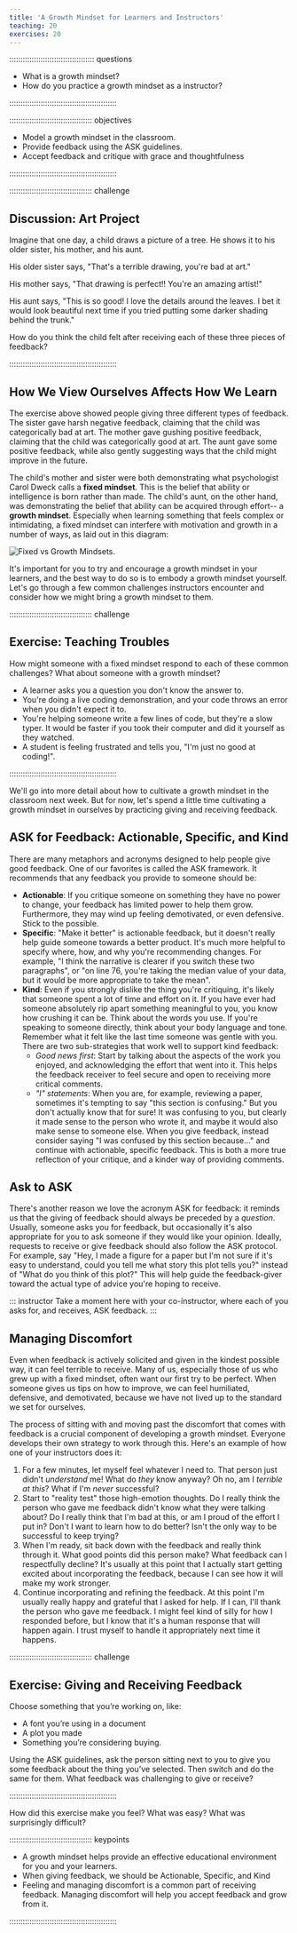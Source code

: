 ```yaml
---
title: 'A Growth Mindset for Learners and Instructors'
teaching: 20
exercises: 20
---
```


:::::::::::::::::::::::::::::::::::::: questions 

- What is a growth mindset?
- How do you practice a growth mindset as a instructor?

::::::::::::::::::::::::::::::::::::::::::::::::

::::::::::::::::::::::::::::::::::::: objectives

- Model a growth mindset in the classroom.
- Provide feedback using the ASK guidelines.
- Accept feedback and critique with grace and thoughtfulness

::::::::::::::::::::::::::::::::::::::::::::::::

::::::::::::::::::::::::::::::::::::: challenge 

## Discussion: Art Project

Imagine that one day, a child draws a picture of a tree. He shows it to his older sister, his mother, and his aunt.

His older sister says, "That's a terrible drawing, you're bad at art."

His mother says, "That drawing is perfect!! You're an amazing artist!"

His aunt says, "This is so good! I love the details around the leaves. I bet it would look beautiful next time if you tried putting some darker shading behind the trunk."

How do you think the child felt after receiving each of these three pieces of feedback?

::::::::::::::::::::::::::::::::::::::::::::::::

## How We View Ourselves Affects How We Learn

The exercise above showed people giving three different types of feedback. The sister gave harsh negative feedback, claiming that the child was categorically bad at art. The mother gave gushing positive feedback, claiming that the child was categorically good at art. The aunt gave some positive feedback, while also gently suggesting ways that the child might improve in the future. 

The child's mother and sister were both demonstrating what psychologist Carol Dweck calls a **fixed mindset**. This is the belief that ability or intelligence is born rather than made. The child's aunt, on the other hand, was demonstrating the belief that ability can be acquired through effort-- a **growth mindset**. Especially when learning something that feels complex or intimidating, a fixed mindset can interfere with motivation and growth in a number of ways, as laid out in this diagram:

![Fixed vs Growth Mindsets.](fig/perquiro_growth.png)


It's important for you to try and encourage a growth mindset in your learners, and the best way to do so is to embody a growth mindset yourself. Let's go through a few common challenges instructors encounter and consider how we might bring a growth mindset to them.

::::::::::::::::::::::::::::::::::::: challenge 

## Exercise: Teaching Troubles

How might someone with a fixed mindset respond to each of these common challenges? What about someone with a growth mindset?

- A learner asks you a question you don't know the answer to.
- You're doing a live coding demonstration, and your code throws an error when you didn't expect it to.
- You're helping someone write a few lines of code, but they're a slow typer. It would be faster if you took their computer and did it yourself as they watched.
- A student is feeling frustrated and tells you, "I'm just no good at coding!".

::::::::::::::::::::::::::::::::::::::::::::::::


We'll go into more detail about how to cultivate a growth mindset in the classroom next week. But for now, let's spend a little time cultivating a growth mindset in ourselves by practicing giving and receiving feedback.


## ASK for Feedback: Actionable, Specific, and Kind

There are many metaphors and acronyms designed to help people give good feedback. One of our favorites is called the ASK framework. It recommends that any feedback you provide to someone should be:

- **Actionable**: If you critique someone on something they have no power to change, your feedback has limited power to help them grow. Furthermore, they may wind up feeling demotivated, or even defensive. Stick to the possible.
- **Specific**: "Make it better" is actionable feedback, but it doesn't really help guide someone towards a better product. It's much more helpful to specify where, how, and why you're recommending changes. For example, "I think the narrative is clearer if you switch these two paragraphs", or "on line 76, you're taking the median value of your data, but it would be more appropriate to take the mean".
- **Kind**: Even if you strongly dislike the thing you're critiquing, it's likely that someone spent a lot of time and effort on it. If you have ever had someone absolutely rip apart something meaningful to you, you know how crushing it can be. Think about the words you use. If you're speaking to someone directly, think about your body language and tone. Remember what it felt like the last time someone was gentle with you. There are two sub-strategies that work well to support kind feedback:
  - *Good news first*: Start by talking about the aspects of the work you enjoyed, and acknowledging the effort that went into it. This helps the feedback receiver to feel secure and open to receiving more critical comments.
  - *"I" statements*: When you are, for example, reviewing a paper, sometimes it's tempting to say "this section is confusing." But you don't actually know that for sure! It was confusing to you, but clearly it made sense to the person who wrote it, and maybe it would also make sense to someone else. When you give feedback, instead consider saying "I was confused by this section because..." and continue with actionable, specific feedback. This is both a more true reflection of your critique, and a kinder way of providing comments.
  
## Ask to ASK
There's another reason we love the acronym ASK for feedback: it reminds us that the giving of feedback should always be preceded by a *question*. Usually, someone asks you for feedback, but occasionally it's also appropriate for you to ask someone if they would like your opinion. Ideally, requests to receive or give feedback should also follow the ASK protocol. For example, say "Hey, I made a figure for a paper but I'm not sure if it's easy to understand, could you tell me what story this plot tells you?" instead of "What do you think of this plot?" This will help guide the feedback-giver toward the actual type of advice you're hoping to receive. 


::: instructor
Take a moment here with your co-instructor, where each of you asks for, and receives, ASK feedback.
:::

## Managing Discomfort
Even when feedback is actively solicited and given in the kindest possible way, it can feel terrible to receive. Many of us, especially those of us who grew up with a fixed mindset, often want our first try to be perfect. When someone gives us tips on how to improve, we can feel humiliated, defensive, and demotivated, because we have not lived up to the standard we set for ourselves.

The process of sitting with and moving past the discomfort that comes with feedback is a crucial component of developing a growth mindset. Everyone develops their own strategy to work through this. Here's an example of how one of your instructors does it:

1. For a few minutes, let myself feel whatever I need to. That person just didn't *understand* me! What do *they* know anyway? Oh no, am I *terrible at this*? What if I'm *never* successful?
2. Start to "reality test" those high-emotion thoughts. Do I really think the person who gave me feedback didn't know what they were talking about? Do I really think that I'm bad at this, or am I proud of the effort I put in? Don't I want to learn how to do better? Isn't the only way to be successful to keep trying?
3. When I'm ready, sit back down with the feedback and really think through it. What good points did this person make? What feedback can I respectfully decline? It's usually at this point that I actually start getting excited about incorporating the feedback, because I can see how it will make my work stronger. 
4. Continue incorporating and refining the feedback. At this point I'm usually really happy and grateful that I asked for help. If I can, I'll thank the person who gave me feedback. I might feel kind of silly for how I responded before, but I know that it's a human response that will happen again. I trust myself to handle it appropriately next time it happens.


::::::::::::::::::::::::::::::::::::: challenge 

## Exercise: Giving and Receiving Feedback

Choose something that you’re working on, like:

- A font you’re using in a document
- A plot you made
- Something you’re considering buying.

Using the ASK guidelines, ask the person sitting next to you to give you some feedback about the thing you’ve selected. Then switch and do the same for them.
What feedback was challenging to give or receive?

::::::::::::::::::::::::::::::::::::::::::::::::

How did this exercise make you feel? What was easy? What was surprisingly difficult?


::::::::::::::::::::::::::::::::::::: keypoints 

- A growth mindset helps provide an effective educational environment for you and your learners.
- When giving feedback, we should be Actionable, Specific, and Kind
- Feeling and managing discomfort is a common part of receiving feedback. Managing discomfort will help you accept feedback and grow from it. 

::::::::::::::::::::::::::::::::::::::::::::::::

